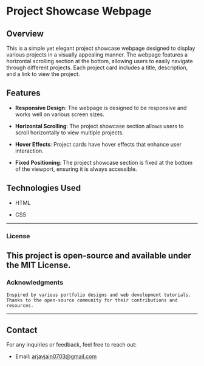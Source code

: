 # Project Showcase Webpage


## Overview


This is a simple yet elegant project showcase webpage designed to display various projects in a visually appealing manner. The webpage features a horizontal scrolling section at the bottom, allowing users to easily navigate through different projects. Each project card includes a title, description, and a link to view the project.


## Features


- **Responsive Design**: The webpage is designed to be responsive and works well on various screen sizes.

- **Horizontal Scrolling**: The project showcase section allows users to scroll horizontally to view multiple projects.

- **Hover Effects**: Project cards have hover effects that enhance user interaction.

- **Fixed Positioning**: The project showcase section is fixed at the bottom of the viewport, ensuring it is always accessible.


## Technologies Used


- HTML

- CSS
---
### License

This project is open-source and available under the MIT License.
---
### Acknowledgments

    Inspired by various portfolio designs and web development tutorials.
    Thanks to the open-source community for their contributions and resources.
---

## Contact

For any inquiries or feedback, feel free to reach out:

- Email: arjavjain0703@gmail.com



